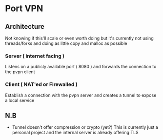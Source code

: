 # Port VPN

## Architecture

Not knowing if this'll scale or even worth doing but it's currently not using
threads/forks and doing as little copy and malloc as possible

### Server ( internet facing )

Listens on a publicly available port ( 8080 ) and forwards the connection
to the pvpn client

### Client ( NAT'ed or Firewalled )

Establish a connection with the pvpn server and creates a tunnel to expose
a local service

## N.B

- Tunnel doesn't offer compression or crypto (yet?) This is currently just
  a personal project and the internal server is already offering TLS
